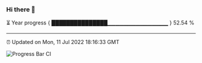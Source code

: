 ### Hi there 👋

⏳ Year progress { ███████████████▁▁▁▁▁▁▁▁▁▁▁▁▁▁▁ } 52.54 %

---

⏰ Updated on Mon, 11 Jul 2022 18:16:33 GMT

![Progress Bar CI](https://github.com/liununu/liununu/workflows/Progress%20Bar%20CI/badge.svg)
